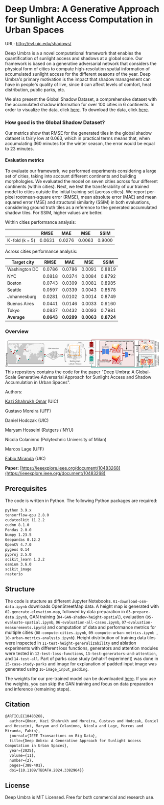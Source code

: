 
# Deep Umbra: A Generative Approach for Sunlight Access Computation in Urban Spaces

URL: http://evl.uic.edu/shadows/

Deep Umbra is a a novel computational framework that enables the quantification of sunlight access and shadows at a global scale. Our framework is based on a generative adversarial network that considers the physical form of cities to compute high-resolution spatial information of accumulated sunlight access for the different seasons of the year. Deep Umbra's primary motivation is the impact that shadow management can have in people's quality of live, since it can affect levels of comfort, heat distribution, public parks, etc.

We also present the Global Shadow Dataset, a comprehensive dataset with the accumulated shadow information for over 100 cities in 6 continents. In order to visualize the data, click [here](http://evl.uic.edu/shadows/map/). To download the data, click [here](http://evl.uic.edu/shadows/).

### How good is the Global Shadow Dataset?

Our metrics show that RMSE for the generated tiles in the global shadow dataset is fairly low at 0.063, which in practical terms means that, when accumulating 360 minutes for the winter season, the error would be equal to 23 minutes.

#### Evaluation metrics

To evaluate our framework, we performed experiments considering a large set of cities, taking into account different continents and building morphologies. We evaluated the model on seven cities across four different continents (within cities). Next, we test the transferability of our trained model to cities outside the initial training set (across cities). We report per-pixel rootmean-square error (RMSE), mean absolute error (MAE) and mean squared error (MSE) and structural similarity (SSIM) in both evaluations, considering ground truth tiles as a reference to the generated accumulated shadow tiles. For SSIM, higher values are better.

Within cities performance analysis:

|                |  RMSE   |   MAE   |   MSE   |   SSIM   |
| -------------- | :-----: | :-----: | :-----: |  :-----: |
| K-fold (k = 5) | 0.0631  | 0.0276  | 0.0063  |  0.9000  |

Across cities performance analysis:

| Target city   |    RMSE    |     MAE    |     MSE    |     SSIM    |
| ------------- | :---------:| :---------:| :---------:| :---------: |
| Washington DC |   0.0786   |   0.0786   |   0.0091   |    0.8819   |
| NYC           |   0.0818   |   0.0374   |   0.0084   |    0.8792   |
| Boston        |   0.0743   |   0.0309   |   0.0081   |    0.8985   |
| Seattle       |   0.0597   |   0.0339   |   0.0043   |    0.8578   |
| Johannesburg  |   0.0281   |   0.0102   |   0.0014   |    0.8749   |
| Buenos Aires  |   0.0441   |   0.0146   |   0.0033   |    0.9160   |
| Tokyo         |   0.0837   |   0.0432   |   0.0093   |    0.7981   |
| **Average**   | **0.0643** | **0.0289** | **0.0063** |  **0.8724** |

### Overview
![Overview of Deep Umbra](overview.png)
This repository contains the code for the paper "Deep Umbra: A Global-Scale Generative Adversarial Approach for Sunlight Access and Shadow Accumulation in Urban Spaces".

Authors:

[Kazi Shahrukh Omar](https://komar41.github.io) (UIC)

Gustavo Moreira (UFF)

Daniel Hodczak (UIC)

Maryam Hosseini (Rutgers / NYU)

Nicola Colaninno (Polytechnic University of Milan)

Marcos Lage (UFF)

[Fabio Miranda](https://fmiranda.me) (UIC)

**Paper:** [https://ieeexplore.ieee.org/document/10483268](https://ieeexplore.ieee.org/document/10483268)

## Prerequisites

The code is written in Python. The following Python packages are required:

```
python 3.9.x
tensorflow-gpu 2.8.0
cudatoolkit 11.2.2
cudnn 8.1.0
Pandas 2.0.0
Numpy 1.23.5
Geopandas 0.12.2
OpenCV 4.7.0
pygeos 0.14
pyproj 3.5.0
scikit_learn 1.2.2
osmium 3.6.0
scikit_image
rasterio
```

## Structure

The code is stucture as different Jupyter Notebooks. `01-download-osm-data.ipynb` downloads OpenStreetMap data. A height map is generated with `02-generate-elevation-map`, followed by data preparation in `03-prepare-data.ipynb`, GAN training (`04-GAN-shadow-height-spatial`), evaluation (`05-evaluate-spatial.ipynb`, `06-evaluation-all-cases.ipynb`, `07-evaluation-measurements.ipynb`) and computation of data and performance metrics for multiple cities (`08-compute-cities.ipynb`, `09-compute-urban-metrics.ipynb `, `10-urban-metrics-analysis.ipynb`). Height distribution of training data tiles were inspected in `11-test-height-generalizability` and ablation experiments with different loss functions, generators and attention modules were tested in `12-test-loss-functions`, `13-test-generators-and-attention`, and `14-test-all`. Part of parks case study (what-if experiment) was done in `15-case-study-parks` and image for explanation of padded input image was generated using `16-image_input_padding`.

The weights for our pre-trained model can be downloaded [here](https://drive.google.com/file/d/1DoCpba4L7AlG7ZTvBDXwsLxltLm3ezgH/view?usp=sharing). If you use the weights, you can skip the GAN training and focus on data preparation and inference (remaining steps).

## Citation

```
@ARTICLE{10483268,
  author={Omar, Kazi Shahrukh and Moreira, Gustavo and Hodczak, Daniel and Hosseini, Maryam and Colaninno, Nicola and Lage, Marcos and Miranda, Fabio},
  journal={IEEE Transactions on Big Data}, 
  title={Deep Umbra: A Generative Approach for Sunlight Access Computation in Urban Spaces}, 
  year={2025},
  volume={11},
  number={2},
  pages={388-401},
  doi={10.1109/TBDATA.2024.3382964}}
```

## License
Deep Umbra is MIT Licensed. Free for both commercial and research use.
